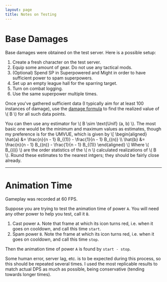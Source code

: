 ```yaml
---
layout: page
title: Notes on Testing
---
```


<a name="section1"></a>
# Base Damages

Base damages were obtained on the test server. Here is a possible setup:

1. Create a fresh character on the test server.
2. Equip some amount of gear. Do not use any tactical mods.
3. (Optional) Spend SP in Superpowered and Might in order to have sufficient power to spam superpowers.
4. Set up an empty league hall for the sparring target.
5. Turn on combat logging.
6. Use the same superpower multiple times.

Once you've gathered sufficient data (I typically aim for at least 100 instances of damage), use the [damage formula](../damage_formula.md) to find the realized value of \\( B \\) for all such data points.

You can then use any estimator for \\( B \sim \text{Unif} (a, b) \\). The most basic one would be the minimum and maximum values as estimates, though my preference is for the UMVUE, which is given by
\\[
\begin{aligned}
\hat{a} &= \frac{n}{n - 1} B_{(1)} - \frac{1}{n - 1} B_{(n)}
\\\\ \hat{b} &= \frac{n}{n - 1} B_{(n)} - \frac{1}{n - 1} B_{(1)}
\end{aligned}
\\]
Where \\( B_{(i)} \\) are the order statistics of the \\( n \\) calculated realizations of \\( B \\). Round these estimates to the nearest intgers; they should be fairly close already.

---

<a name="section2"></a>
# Animation Time

Gameplay was recorded at 60 FPS.

Suppose you are trying to test the animation time of power `A`. You will need any other power to help you test, call it `B`.

1. Cast power `A`. Note that frame at which its icon turns red, i.e. when it goes on cooldown, and call this time `start`.
2. Spam power `B`. Note the frame at which its icon turns red, i.e. when it goes on cooldown, and call this time `stop`.

Then the animation time of power `A` is found by `start - stop`.

Some human error, server lag, etc. is to be expected during this process, so this should be repeated several times. I used the most replicable results to match actual DPS as much as possible, being conservative (tending towards longer times).

